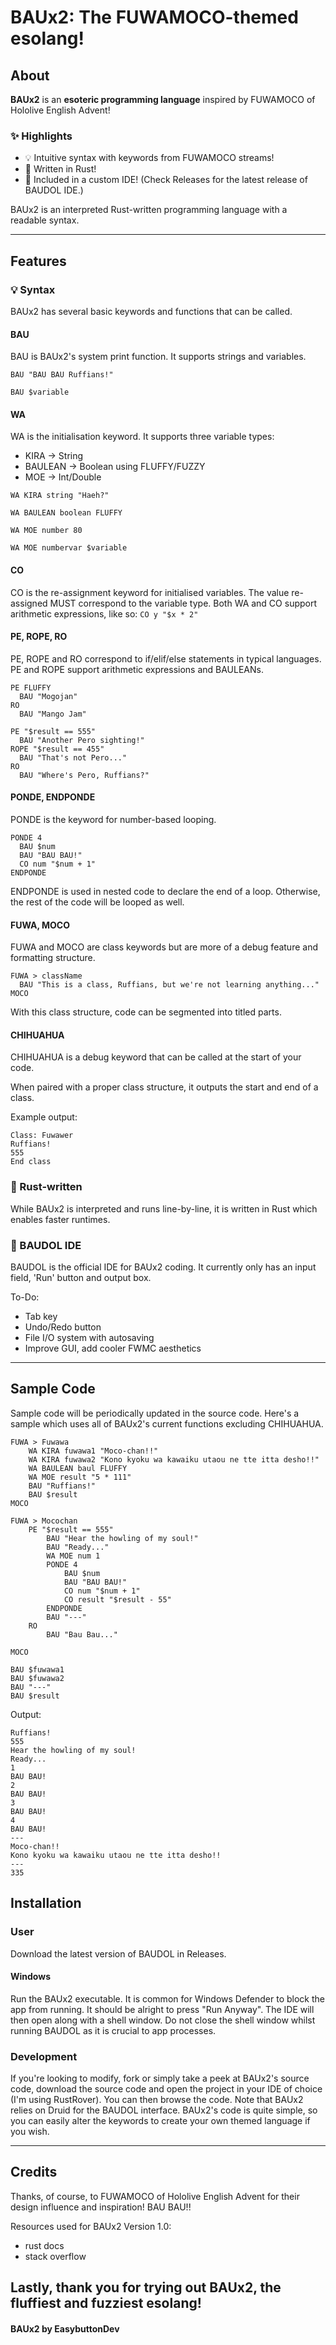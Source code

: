 # BAUx2: The FUWAMOCO-themed esolang!

## About

**BAUx2** is an **esoteric programming language** inspired by FUWAMOCO of Hololive English Advent!

### ✨ Highlights

- 💡 Intuitive syntax with keywords from FUWAMOCO streams!
- 💠 Written in Rust!
- 🤖 Included in a custom IDE! (Check Releases for the latest release of BAUDOL IDE.)

BAUx2 is an interpreted Rust-written programming language with a readable syntax.

---
## Features

### 💡 Syntax
BAUx2 has several basic keywords and functions that can be called.

#### BAU
BAU is BAUx2's system print function. It supports strings and variables.

```BAU "BAU BAU Ruffians!"```

```BAU $variable```
#### WA
WA is the initialisation keyword. It supports three variable types:
- KIRA -> String
- BAULEAN -> Boolean using FLUFFY/FUZZY
- MOE -> Int/Double

```WA KIRA string "Haeh?"```

```WA BAULEAN boolean FLUFFY```

```WA MOE number 80```

```WA MOE numbervar $variable```

#### CO
CO is the re-assignment keyword for initialised variables. The value re-assigned MUST correspond to the variable type.
Both WA and CO support arithmetic expressions, like so:
```CO y "$x * 2"```
#### PE, ROPE, RO
PE, ROPE and RO correspond to if/elif/else statements in typical languages. PE and ROPE support arithmetic expressions and BAULEANs.
```
PE FLUFFY
  BAU "Mogojan"
RO
  BAU "Mango Jam"
```

```
PE "$result == 555"
  BAU "Another Pero sighting!"
ROPE "$result == 455"
  BAU "That's not Pero..."
RO
  BAU "Where's Pero, Ruffians?"
```
#### PONDE, ENDPONDE
PONDE is the keyword for number-based looping.
```
PONDE 4
  BAU $num
  BAU "BAU BAU!"
  CO num "$num + 1"
ENDPONDE
```
ENDPONDE is used in nested code to declare the end of a loop. Otherwise, the rest of the code will be looped as well.
#### FUWA, MOCO
FUWA and MOCO are class keywords but are more of a debug feature and formatting structure.
```
FUWA > className
  BAU "This is a class, Ruffians, but we're not learning anything..."
MOCO
```
With this class structure, code can be segmented into titled parts.
#### CHIHUAHUA
CHIHUAHUA is a debug keyword that can be called at the start of your code. 

When paired with a proper class structure, it outputs the start and end of a class.

Example output:
```
Class: Fuwawer
Ruffians!
555
End class
```
### 💠 Rust-written
While BAUx2 is interpreted and runs line-by-line, it is written in Rust which enables faster runtimes.

### 🤖 BAUDOL IDE
BAUDOL is the official IDE for BAUx2 coding. It currently only has an input field, 'Run' button and output box.

To-Do:
- Tab key
- Undo/Redo button
- File I/O system with autosaving
- Improve GUI, add cooler FWMC aesthetics

---

## Sample Code

Sample code will be periodically updated in the source code. Here's a sample which uses all of BAUx2's current functions excluding CHIHUAHUA.
```
FUWA > Fuwawa
    WA KIRA fuwawa1 "Moco-chan!!"
    WA KIRA fuwawa2 "Kono kyoku wa kawaiku utaou ne tte itta desho!!"
    WA BAULEAN baul FLUFFY
    WA MOE result "5 * 111"
    BAU "Ruffians!"
    BAU $result
MOCO

FUWA > Mocochan
    PE "$result == 555"
        BAU "Hear the howling of my soul!"
        BAU "Ready..."
        WA MOE num 1
        PONDE 4
            BAU $num
            BAU "BAU BAU!"
            CO num "$num + 1"
            CO result "$result - 55"
        ENDPONDE
        BAU "---"
    RO
        BAU "Bau Bau..."

MOCO

BAU $fuwawa1
BAU $fuwawa2
BAU "---"
BAU $result
```

Output:
```
Ruffians!
555
Hear the howling of my soul!
Ready...
1
BAU BAU!
2
BAU BAU!
3
BAU BAU!
4
BAU BAU!
---
Moco-chan!!
Kono kyoku wa kawaiku utaou ne tte itta desho!!
---
335
```

## Installation

### User
Download the latest version of BAUDOL in Releases.
#### Windows
Run the BAUx2 executable. It is common for Windows Defender to block the app from running. 
It should be alright to press "Run Anyway". The IDE will then open along with a shell window. Do not close the shell window whilst running BAUDOL as it is crucial to app processes.

### Development
If you're looking to modify, fork or simply take a peek at BAUx2's source code, download the source code and open the project in your IDE of choice (I'm using RustRover).
You can then browse the code. Note that BAUx2 relies on Druid for the BAUDOL interface.
BAUx2's code is quite simple, so you can easily alter the keywords to create your own themed language if you wish.

---

## Credits

Thanks, of course, to FUWAMOCO of Hololive English Advent for their design influence and inspiration! BAU BAU!!

Resources used for BAUx2 Version 1.0:

- rust docs
- stack overflow


Lastly, thank you for trying out BAUx2, the fluffiest and fuzziest esolang!
---

#### BAUx2 by EasybuttonDev
